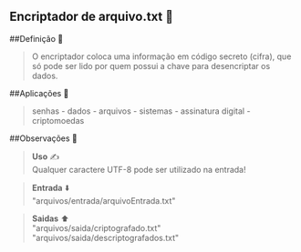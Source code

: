 ## Encriptador de arquivo.txt 📜

##Definição 🗿
> O encriptador coloca uma informação em código secreto (cifra), que só pode ser lido por quem possui a chave para desencriptar os dados.

##Aplicações 📎
> senhas - dados - arquivos - sistemas - assinatura digital - criptomoedas

##Observações 👀
>**Uso** ✍️<br>
Qualquer caractere UTF-8 pode ser utilizado na entrada!<br>

>**Entrada** ⬇️ <br>
"arquivos/entrada/arquivoEntrada.txt"<br>

>**Saidas** ⬆️<br>
"arquivos/saida/criptografado.txt"<br>
"arquivos/saida/descriptografados.txt"

